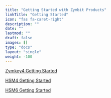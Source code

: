 ```yaml
---
title: "Getting Started with Zymbit Products"
linkTitle: "Getting Started"
icon: "fas fa-caret-right"
description: ""
date: ""
lastmod: ""
draft: false
images: []
type: "docs"
layout: "single"
weight: -100
---
```


<p><a href="https://docs.zymbit.com/quickstart/getting-started/zymkey4">Zymkey4 Getting Started</a></p>
<p><a href="https://docs.zymbit.com/quickstart/getting-started/hsm4">HSM4 Getting Started</a></p>
<p><a href="https://docs.zymbit.com/quickstart/getting-started/hsm6">HSM6 Getting Started</a></p>
